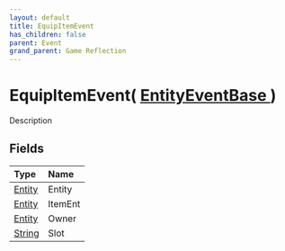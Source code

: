 ```yaml
---
layout: default
title: EquipItemEvent
has_children: false
parent: Event
grand_parent: Game Reflection
---
```

# EquipItemEvent( [ EntityEventBase ](/riftbreaker-wiki/docs/game-reflection/events/entity_event_base/) )
Description 

## Fields

| Type | Name |
|:----------|:--------------|
| [Entity](/riftbreaker-wiki/docs/game-reflection/classes/entity/) | Entity |
| [Entity](/riftbreaker-wiki/docs/game-reflection/classes/entity/) | ItemEnt |
| [Entity](/riftbreaker-wiki/docs/game-reflection/classes/entity/) | Owner |
| [String](/riftbreaker-wiki/docs/game-reflection/components/string/) | Slot |

